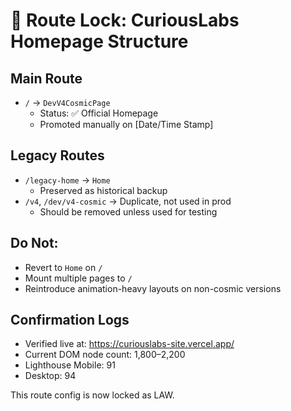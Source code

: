 # 🔐 Route Lock: CuriousLabs Homepage Structure

## Main Route
- `/` → `DevV4CosmicPage`
  - Status: ✅ Official Homepage
  - Promoted manually on [Date/Time Stamp]

## Legacy Routes
- `/legacy-home` → `Home`
  - Preserved as historical backup
- `/v4`, `/dev/v4-cosmic` → Duplicate, not used in prod
  - Should be removed unless used for testing

## Do Not:
- Revert to `Home` on `/`
- Mount multiple pages to `/`
- Reintroduce animation-heavy layouts on non-cosmic versions

## Confirmation Logs
- Verified live at: https://curiouslabs-site.vercel.app/
- Current DOM node count: 1,800–2,200
- Lighthouse Mobile: 91
- Desktop: 94

This route config is now locked as LAW.
